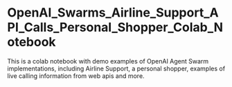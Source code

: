 # OpenAI_Swarms_Airline_Support_API_Calls_Personal_Shopper_Colab_Notebook
This is a colab notebook with demo examples of OpenAI Agent Swarm implementations, including Airline Support, a personal shopper, examples of live calling information from web apis and more.
